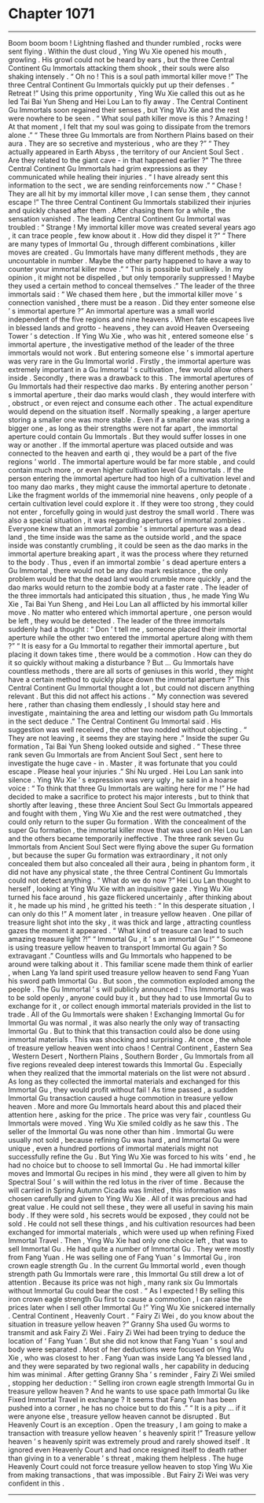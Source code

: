 
# Chapter 1071


---

Boom boom boom !
Lightning flashed and thunder rumbled , rocks were sent flying .
Within the dust cloud , Ying Wu Xie opened his mouth , growling .
His growl could not be heard by ears , but the three Central Continent Gu Immortals attacking them shook , their souls were also shaking intensely .
“ Oh no ! This is a soul path immortal killer move !”
The three Central Continent Gu Immortals quickly put up their defenses .
“ Retreat !” Using this prime opportunity , Ying Wu Xie called this out as he led Tai Bai Yun Sheng and Hei Lou Lan to fly away .
The Central Continent Gu Immortals soon regained their senses , but Ying Wu Xie and the rest were nowhere to be seen .
“ What soul path killer move is this ? Amazing ! At that moment , I felt that my soul was going to dissipate from the tremors alone .”
“ These three Gu Immortals are from Northern Plains based on their aura . They are so secretive and mysterious , who are they ?”
“ They actually appeared in Earth Abyss , the territory of our Ancient Soul Sect . Are they related to the giant cave - in that happened earlier ?”
The three Central Continent Gu Immortals had grim expressions as they communicated while healing their injuries .
“ I have already sent this information to the sect , we are sending reinforcements now .”
“ Chase ! They are all hit by my immortal killer move , I can sense them , they cannot escape !”
The three Central Continent Gu Immortals stabilized their injuries and quickly chased after them .
After chasing them for a while , the sensation vanished .
The leading Central Continent Gu Immortal was troubled : “ Strange ! My immortal killer move was created several years ago , it can trace people , few know about it . How did they dispel it ?”
“ There are many types of Immortal Gu , through different combinations , killer moves are created . Gu Immortals have many different methods , they are uncountable in number . Maybe the other party happened to have a way to counter your immortal killer move .”
“ This is possible but unlikely . In my opinion , it might not be dispelled , but only temporarily suppressed ! Maybe they used a certain method to conceal themselves .”
The leader of the three immortals said : “ We chased them here , but the immortal killer move ’ s connection vanished , there must be a reason . Did they enter someone else ’ s immortal aperture ?”
An immortal aperture was a small world independent of the five regions and nine heavens .
When fate escapees live in blessed lands and grotto - heavens , they can avoid Heaven Overseeing Tower ’ s detection . If Ying Wu Xie , who was hit , entered someone else ’ s immortal aperture , the investigative method of the leader of the three immortals would not work .
But entering someone else ’ s immortal aperture was very rare in the Gu Immortal world .
Firstly , the immortal aperture was extremely important in a Gu Immortal ’ s cultivation , few would allow others inside . Secondly , there was a drawback to this . The immortal apertures of Gu Immortals had their respective dao marks . By entering another person ’ s immortal aperture , their dao marks would clash , they would interfere with , obstruct , or even reject and consume each other . The actual expenditure would depend on the situation itself .
Normally speaking , a larger aperture storing a smaller one was more stable . Even if a smaller one was storing a bigger one , as long as their strengths were not far apart , the immortal aperture could contain Gu Immortals . But they would suffer losses in one way or another .
If the immortal aperture was placed outside and was connected to the heaven and earth qi , they would be a part of the five regions ’ world . The immortal aperture would be far more stable , and could contain much more , or even higher cultivation level Gu Immortals .
If the person entering the immortal aperture had too high of a cultivation level and too many dao marks , they might cause the immortal aperture to detonate . Like the fragment worlds of the immemorial nine heavens , only people of a certain cultivation level could explore it . If they were too strong , they could not enter , forcefully going in would just destroy the small world .
There was also a special situation , it was regarding apertures of immortal zombies . Everyone knew that an immortal zombie ’ s immortal aperture was a dead land , the time inside was the same as the outside world , and the space inside was constantly crumbling , it could be seen as the dao marks in the immortal aperture breaking apart , it was the process where they returned to the body .
Thus , even if an immortal zombie ’ s dead aperture enters a Gu Immortal , there would not be any dao mark resistance , the only problem would be that the dead land would crumble more quickly , and the dao marks would return to the zombie body at a faster rate .
The leader of the three immortals had anticipated this situation , thus , he made Ying Wu Xie , Tai Bai Yun Sheng , and Hei Lou Lan all afflicted by his immortal killer move . No matter who entered which immortal aperture , one person would be left , they would be detected .
The leader of the three immortals suddenly had a thought : “ Don ’ t tell me , someone placed their immortal aperture while the other two entered the immortal aperture along with them ?”
“ It is easy for a Gu Immortal to regather their immortal aperture , but placing it down takes time , there would be a commotion . How can they do it so quickly without making a disturbance ? But … Gu Immortals have countless methods , there are all sorts of geniuses in this world , they might have a certain method to quickly place down the immortal aperture ?”
This Central Continent Gu Immortal thought a lot , but could not discern anything relevant .
But this did not affect his actions .
“ My connection was severed here , rather than chasing them endlessly , I should stay here and investigate , maintaining the area and letting our wisdom path Gu Immortals in the sect deduce .” The Central Continent Gu Immortal said .
His suggestion was well received , the other two nodded without objecting .
“ They are not leaving , it seems they are staying here .” Inside the super Gu formation , Tai Bai Yun Sheng looked outside and sighed .
“ These three rank seven Gu Immortals are from Ancient Soul Sect , sent here to investigate the huge cave - in . Master , it was fortunate that you could escape . Please heal your injuries .” Shi Nu urged .
Hei Lou Lan sank into silence .
Ying Wu Xie ’ s expression was very ugly , he said in a hoarse voice : “ To think that three Gu Immortals are waiting here for me !”
He had decided to make a sacrifice to protect his major interests , but to think that shortly after leaving , these three Ancient Soul Sect Gu Immortals appeared and fought with them , Ying Wu Xie and the rest were outmatched , they could only return to the super Gu formation .
With the concealment of the super Gu formation , the immortal killer move that was used on Hei Lou Lan and the others became temporarily ineffective .
The three rank seven Gu Immortals from Ancient Soul Sect were flying above the super Gu formation , but because the super Gu formation was extraordinary , it not only concealed them but also concealed all their aura , being in phantom form , it did not have any physical state , the three Central Continent Gu Immortals could not detect anything .
“ What do we do now ?” Hei Lou Lan thought to herself , looking at Ying Wu Xie with an inquisitive gaze .
Ying Wu Xie turned his face around , his gaze flickered uncertainly , after thinking about it , he made up his mind , he gritted his teeth : “ In this desperate situation , I can only do this !”
A moment later , in treasure yellow heaven .
One pillar of treasure light shot into the sky , it was thick and large , attracting countless gazes the moment it appeared .
“ What kind of treasure can lead to such amazing treasure light ?!”
“ Immortal Gu , it ’ s an immortal Gu !”
“ Someone is using treasure yellow heaven to transport Immortal Gu again ? So extravagant .”
Countless wills and Gu Immortals who happened to be around were talking about it . This familiar scene made them think of earlier , when Lang Ya land spirit used treasure yellow heaven to send Fang Yuan his sword path Immortal Gu .
But soon , the commotion exploded among the people .
The Gu Immortal ’ s will publicly announced : This Immortal Gu was to be sold openly , anyone could buy it , but they had to use Immortal Gu to exchange for it , or collect enough immortal materials provided in the list to trade .
All of the Gu Immortals were shaken !
Exchanging Immortal Gu for Immortal Gu was normal , it was also nearly the only way of transacting Immortal Gu .
But to think that this transaction could also be done using immortal materials .
This was shocking and surprising .
At once , the whole of treasure yellow heaven went into chaos !
Central Continent , Eastern Sea , Western Desert , Northern Plains , Southern Border , Gu Immortals from all five regions revealed deep interest towards this Immortal Gu .
Especially when they realized that the immortal materials on the list were not absurd . As long as they collected the immortal materials and exchanged for this Immortal Gu , they would profit without fail !
As time passed , a sudden Immortal Gu transaction caused a huge commotion in treasure yellow heaven .
More and more Gu Immortals heard about this and placed their attention here , asking for the price .
The price was very fair , countless Gu Immortals were moved .
Ying Wu Xie smiled coldly as he saw this .
The seller of the Immortal Gu was none other than him .
Immortal Gu were usually not sold , because refining Gu was hard , and Immortal Gu were unique , even a hundred portions of immortal materials might not successfully refine the Gu .
But Ying Wu Xie was forced to his wits ’ end , he had no choice but to choose to sell Immortal Gu .
He had immortal killer moves and Immortal Gu recipes in his mind , they were all given to him by Spectral Soul ’ s will within the red lotus in the river of time .
Because the will carried in Spring Autumn Cicada was limited , this information was chosen carefully and given to Ying Wu Xie . All of it was precious and had great value .
He could not sell these , they were all useful in saving his main body . If they were sold , his secrets would be exposed , they could not be sold .
He could not sell these things , and his cultivation resources had been exchanged for immortal materials , which were used up when refining Fixed Immortal Travel . Then , Ying Wu Xie had only one choice left , that was to sell Immortal Gu .
He had quite a number of Immortal Gu .
They were mostly from Fang Yuan .
He was selling one of Fang Yuan ’ s Immortal Gu , iron crown eagle strength Gu .
In the current Gu Immortal world , even though strength path Gu Immortals were rare , this Immortal Gu still drew a lot of attention . Because its price was not high , many rank six Gu Immortals without Immortal Gu could bear the cost .
“ As I expected ! By selling this iron crown eagle strength Gu first to cause a commotion , I can raise the prices later when I sell other Immortal Gu !” Ying Wu Xie snickered internally .
Central Continent , Heavenly Court .
“ Fairy Zi Wei , do you know about the situation in treasure yellow heaven ?” Granny Sha used Gu worms to transmit and ask Fairy Zi Wei .
Fairy Zi Wei had been trying to deduce the location of ‘ Fang Yuan ’.
But she did not know that Fang Yuan ’ s soul and body were separated .
Most of her deductions were focused on Ying Wu Xie , who was closest to her . Fang Yuan was inside Lang Ya blessed land , and they were separated by two regional walls , her capability in deducing him was minimal .
After getting Granny Sha ’ s reminder , Fairy Zi Wei smiled , stopping her deduction : “ Selling iron crown eagle strength Immortal Gu in treasure yellow heaven ? And he wants to use space path Immortal Gu like Fixed Immortal Travel in exchange ? It seems that Fang Yuan has been pushed into a corner , he has no choice but to do this .”
“ It is a pity … if it were anyone else , treasure yellow heaven cannot be disrupted . But Heavenly Court is an exception . Open the treasury , I am going to make a transaction with treasure yellow heaven ’ s heavenly spirit !”
Treasure yellow heaven ’ s heavenly spirit was extremely proud and rarely showed itself . It ignored even Heavenly Court and had once resigned itself to death rather than giving in to a venerable ’ s threat , making them helpless .
The huge Heavenly Court could not force treasure yellow heaven to stop Ying Wu Xie from making transactions , that was impossible .
But Fairy Zi Wei was very confident in this .

---

